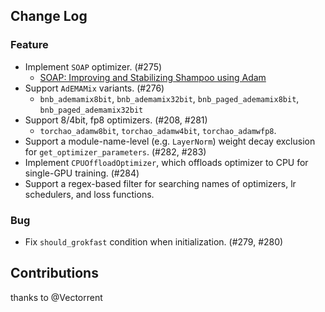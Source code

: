 ## Change Log

### Feature

* Implement `SOAP` optimizer. (#275)
    * [SOAP: Improving and Stabilizing Shampoo using Adam](https://arxiv.org/abs/2409.11321) 
* Support `AdEMAMix` variants. (#276)
    * `bnb_ademamix8bit`, `bnb_ademamix32bit`, `bnb_paged_ademamix8bit`, `bnb_paged_ademamix32bit`
* Support 8/4bit, fp8 optimizers. (#208, #281)
    * `torchao_adamw8bit`, `torchao_adamw4bit`, `torchao_adamwfp8`.
* Support a module-name-level (e.g. `LayerNorm`) weight decay exclusion for `get_optimizer_parameters`. (#282, #283)
* Implement `CPUOffloadOptimizer`, which offloads optimizer to CPU for single-GPU training. (#284)
* Support a regex-based filter for searching names of optimizers, lr schedulers, and loss functions.

### Bug

* Fix `should_grokfast` condition when initialization. (#279, #280)

## Contributions

thanks to @Vectorrent
